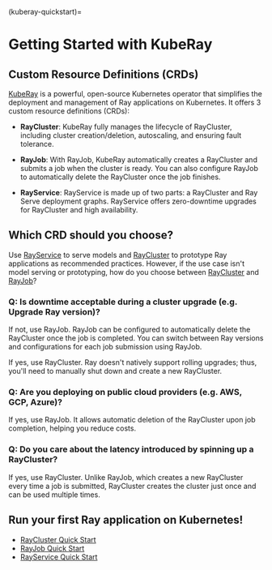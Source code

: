 (kuberay-quickstart)=

# Getting Started with KubeRay

## Custom Resource Definitions (CRDs)

[KubeRay](https://github.com/ray-project/kuberay) is a powerful, open-source Kubernetes operator that simplifies the deployment and management of Ray applications on Kubernetes.
It offers 3 custom resource definitions (CRDs):

* **RayCluster**: KubeRay fully manages the lifecycle of RayCluster, including cluster creation/deletion, autoscaling, and ensuring fault tolerance.

* **RayJob**: With RayJob, KubeRay automatically creates a RayCluster and submits a job when the cluster is ready. You can also configure RayJob to automatically delete the RayCluster once the job finishes.

* **RayService**: RayService is made up of two parts: a RayCluster and Ray Serve deployment graphs. RayService offers zero-downtime upgrades for RayCluster and high availability.

## Which CRD should you choose?

Use [RayService](kuberay-rayservice-quickstart) to serve models and [RayCluster](kuberay-raycluster-quickstart) to prototype Ray applications as recommended practices.
However, if the use case isn't model serving or prototyping, how do you choose between [RayCluster](kuberay-raycluster-quickstart) and [RayJob](kuberay-rayjob-quickstart)?

### Q: Is downtime acceptable during a cluster upgrade (e.g. Upgrade Ray version)?

If not, use RayJob. RayJob can be configured to automatically delete the RayCluster once the job is completed. You can switch between Ray versions and configurations for each job submission using RayJob.

If yes, use RayCluster. Ray doesn't natively support rolling upgrades; thus, you'll need to manually shut down and create a new RayCluster.

### Q: Are you deploying on public cloud providers (e.g. AWS, GCP, Azure)?

If yes, use RayJob. It allows automatic deletion of the RayCluster upon job completion, helping you reduce costs.

### Q: Do you care about the latency introduced by spinning up a RayCluster?

If yes, use RayCluster.
Unlike RayJob, which creates a new RayCluster every time a job is submitted, RayCluster creates the cluster just once and can be used multiple times.

## Run your first Ray application on Kubernetes!

* [RayCluster Quick Start](kuberay-raycluster-quickstart)
* [RayJob Quick Start](kuberay-rayjob-quickstart)
* [RayService Quick Start](kuberay-rayservice-quickstart)
